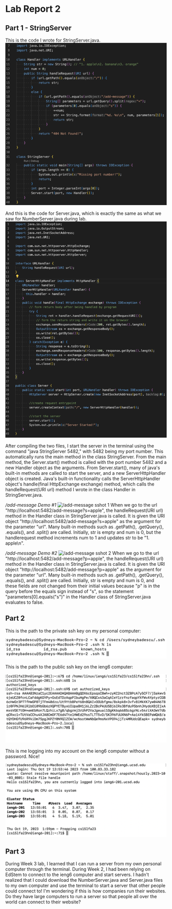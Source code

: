 # Lab Report 2
## Part 1 - StringServer

This is the code I wrote for StringServer.java.
![StringServer](StringServercode.png)

And this is the code for Server.java, which is exactly the same as what we saw for NumberServer.java during lab.
![Servercode](Servercode.png)

After compiling the two files, I start the server in the terminal using the command "java StringServer 5482," with 5482 being my port number. This automatically runs the main method in the class StringServer. From the main method, the Server.start() method is called with the port number 5482 and a new Handler object as the arguments. From Server.start(), many of java's built-in methods are called to start the server, and a new ServerHttpHandler object is created. Java's built-in functionality calls the ServerHttpHandler object's handle(final HttpExchange exchange) method, which calls the handleRequest(URI url) method I wrote in the class Handler in StringServer.java.

_/add-message Demo #1_
![/add-message sshot 1](add-message?s=apple.png)
When we go to the url "http://localhost:5482/add-message?s=apple", the handleRequest(URI url) method in the Handler class in StringServer.java is called. It is given the URI object "http://localhost:5482/add-message?s=apple" as the argument for the parameter "url". Many built-in methods such as .getPath(), .getQuery(), .equals(), and .split() are called. Initially, str is empty and num is 0, but the handlerequest method increments num to 1 and updates str to be "1. apple\n". 

_/add-message Demo #2_
![/add-message sshot 2](add-message?p=.png)
When we go to the url "http://localhost:5482/add-message?p=apple", the handleRequest(URI url) method in the Handler class in StringServer.java is called. It is given the URI object "http://localhost:5482/add-message?p=apple" as the argument for the parameter "url". Many built-in methods such as .getPath(), .getQuery(), .equals(), and .split() are called. Initially, str is empty and num is 0, and these fields are not changed from their initial values because "p" is in the query before the equals sign instead of "s", so the statement "parameters[0].equals("s")" in the Handler class of StringServer.java evaluates to false.

## Part 2

This is the path to the private ssh key on my personal computer:

![Path to Private ssh key](pathtoprivate.png)

This is the path to the public ssh key on the ieng6 computer:

![Path to Public ssh key](pathtopublic.png)

This is me logging into my account on the ieng6 computer without a password. Nice!

![Logging in Without Password](loginwithoutpassword.png)

## Part 3

During Week 3 lab, I learned that I can run a server from my own personal computer through the terminal. During Week 2, I had been relying on EdStem to connect to the ieng6 computer and start servers. I hadn't realized that I could download the NumberServer.java and Server.java files to my own computer and use the terminal to start a server that other people could connect to! I'm wondering if this is how companies run their websites. Do they have large computers to run a server so that people all over the world can connect to their website?






